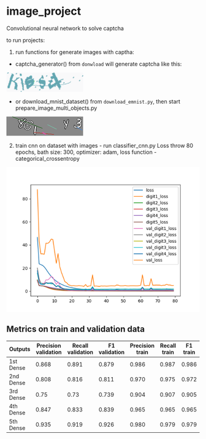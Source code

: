 # image_project

Convolutional neural network to solve captcha

to run projects:

1. run functions for generate images with captha:
- captcha_generator() from `donwload` will generate captcha like this:

![Captcha Image](examples/captchaExample_20_18_28_28_4.png)

- or download_mnist_dataset() from `download_emnist.py`, then start prepare_image_multi_objects.py

![Emnist Captcha Image](examples/emnistExample_8_16_1_34_3.png)


2. train cnn on dataset with images - run classifier_cnn.py
Loss throw 80 epochs, bath size: 300, optimizer: adam, loss function - categorical_crossentropy

![Loss throw 80 epochs](examples/loss_cnn.png)

## Metrics on train and validation data

| Outputs  | Precision validation| Recall validation| F1 validation | Precision train| Recall train| F1 train |
| ------------- | ------------- | ------------- |------------- |------------- | ------------- |------------- |
| 1st Dense| 0.868 | 0.891 |0.879 | 0.986| 0.987 | 0.986 |
| 2nd Dense| 0.808 | 0.816 |0.811 |0.970| 0.975 | 0.972|
| 3rd Dense| 0.75 |  0.73 | 0.739 | 0.904 | 0.907 | 0.905 |
| 4th Dense| 0.847 | 0.833 | 0.839 | 0.965 | 0.965 | 0.965 |
| 5th Dense| 0.935 | 0.919 | 0.926 | 0.980 | 0.979 | 0.979 |